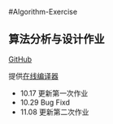 ﻿#Algorithm-Exercise

## 算法分析与设计作业  

[GitHub](https://github.com/banixc/Algorithm-Exercise)

提供[在线编译器](http://ideone.com)

* 10.17 更新第一次作业
* 10.29 Bug Fixd
* 11.08 更新第二次作业
